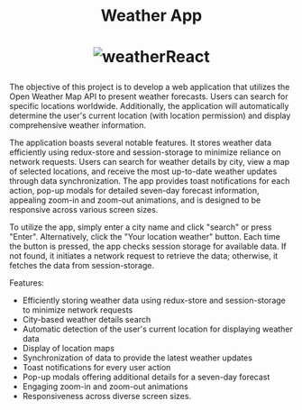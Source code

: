 <h1 align="center"><b>Weather App</b></h1>

<h1 align="center"><b>
  
![weatherReact](https://github.com/thebarunkumar/Weather-App/assets/77458180/f810e6c9-85ad-4216-8ae7-79943117bcac)
    
</b></h1>

The objective of this project is to develop a web application that utilizes the Open Weather Map API to present weather forecasts. Users can search for specific locations worldwide. Additionally, the application will automatically determine the user's current location (with location permission) and display comprehensive weather information.

The application boasts several notable features. It stores weather data efficiently using redux-store and session-storage to minimize reliance on network requests. Users can search for weather details by city, view a map of selected locations, and receive the most up-to-date weather updates through data synchronization. The app provides toast notifications for each action, pop-up modals for detailed seven-day forecast information, appealing zoom-in and zoom-out animations, and is designed to be responsive across various screen sizes.

To utilize the app, simply enter a city name and click "search" or press "Enter". Alternatively, click the "Your location weather" button. Each time the button is pressed, the app checks session storage for available data. If not found, it initiates a network request to retrieve the data; otherwise, it fetches the data from session-storage.

Features:
- Efficiently storing weather data using redux-store and session-storage to minimize network requests
- City-based weather details search
- Automatic detection of the user's current location for displaying weather data
- Display of location maps
- Synchronization of data to provide the latest weather updates
- Toast notifications for every user action
- Pop-up modals offering additional details for a seven-day forecast
- Engaging zoom-in and zoom-out animations
- Responsiveness across diverse screen sizes.
